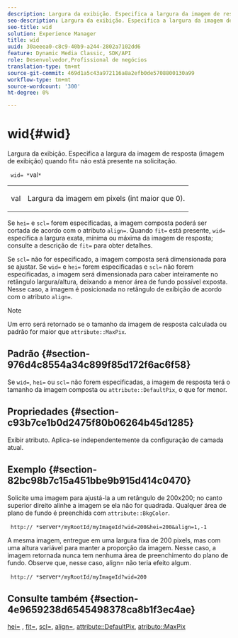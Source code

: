 ```yaml
---
description: Largura da exibição. Especifica a largura da imagem de resposta (imagem de exibição) quando fit= não está presente na solicitação.
seo-description: Largura da exibição. Especifica a largura da imagem de resposta (imagem de exibição) quando fit= não está presente na solicitação.
seo-title: wid
solution: Experience Manager
title: wid
uuid: 30aeeea0-c8c9-40b9-a244-2802a7102dd6
feature: Dynamic Media Classic, SDK/API
role: Desenvolvedor,Profissional de negócios
translation-type: tm+mt
source-git-commit: 469d1a5c43a972116a8a2efb0de5708800130a99
workflow-type: tm+mt
source-wordcount: '300'
ht-degree: 0%

---
```



# wid{#wid}

Largura da exibição. Especifica a largura da imagem de resposta (imagem de exibição) quando fit= não está presente na solicitação.

` wid= *`val`*`

<table id="simpletable_E217453246F5441C896C1F69EA4D4218"> 
 <tr class="strow"> 
  <td class="stentry"> <p> <span class="varname"> val  </span> </p> </td> 
  <td class="stentry"> <p>Largura da imagem em pixels (int maior que 0). </p> </td> 
 </tr> 
</table>

Se `hei=` e `scl=` forem especificadas, a imagem composta poderá ser cortada de acordo com o atributo `align=`. Quando `fit=` está presente, `wid=` especifica a largura exata, mínima ou máxima da imagem de resposta; consulte a descrição de `fit=` para obter detalhes.

Se `scl=` não for especificado, a imagem composta será dimensionada para se ajustar. Se `wid=` e `hei=` forem especificadas e `scl=` não forem especificadas, a imagem será dimensionada para caber inteiramente no retângulo largura/altura, deixando a menor área de fundo possível exposta. Nesse caso, a imagem é posicionada no retângulo de exibição de acordo com o atributo `align=`.

>[!NOTE]
>
>Um erro será retornado se o tamanho da imagem de resposta calculada ou padrão for maior que `attribute::MaxPix`.

## Padrão {#section-976d4c8554a34c899f85d172f6ac6f58}

Se `wid=`, `hei=` ou `scl=` não forem especificadas, a imagem de resposta terá o tamanho da imagem composta ou `attribute::DefaultPix`, o que for menor.

## Propriedades {#section-c93b7ce1b0d2475f80b06264b45d1285}

Exibir atributo. Aplica-se independentemente da configuração de camada atual.

## Exemplo {#section-82bc98b7c15a451bbe9b915d414c0470}

Solicite uma imagem para ajustá-la a um retângulo de 200x200; no canto superior direito alinhe a imagem se ela não for quadrada. Qualquer área de plano de fundo é preenchida com `attribute::BkgColor`.

` http:// *`server`*/myRootId/myImageId?wid=200&hei=200&align=1,-1`

A mesma imagem, entregue em uma largura fixa de 200 pixels, mas com uma altura variável para manter a proporção da imagem. Nesse caso, a imagem retornada nunca tem nenhuma área de preenchimento do plano de fundo. Observe que, nesse caso, align= não teria efeito algum.

` http:// *`server`*/myRootId/myImageId?wid=200`

## Consulte também {#section-4e9659238d6545498378ca8b1f3ec4ae}

[hei=](../../../../../is-api/http-ref/image-serving-api-ref/c-http-protocol-reference/c-command-reference/r-is-http-hei.md#reference-6d6f556ccc0e4b98a815e8a5c1944a96) ,  [fit=](../../../../../is-api/http-ref/image-serving-api-ref/c-http-protocol-reference/c-command-reference/r-fit.md#reference-f11bff6d93d143d6b135de3a923bc989),  [scl=](../../../../../is-api/http-ref/image-serving-api-ref/c-http-protocol-reference/c-command-reference/r-scl.md#reference-b2a74e493d0d407e98fe350551ba3fcc),  [align=](../../../../../is-api/http-ref/image-serving-api-ref/c-http-protocol-reference/c-command-reference/r-align.md#reference-b7d6b87c75124d78884f916dd6544bc7),  [attribute::DefaultPix](../../../../../is-api/image-catalog/image-serving-api-ref/c-image-catalog-reference/c-attributes-reference/r-defaultpix.md#reference-996b2c22b30f4fd9b970c84063306df1),  [atributo::MaxPix](../../../../../is-api/image-catalog/image-serving-api-ref/c-image-catalog-reference/c-attributes-reference/r-maxpix.md#reference-e167d396ac794079ba8b5e6eb16eeda5)
